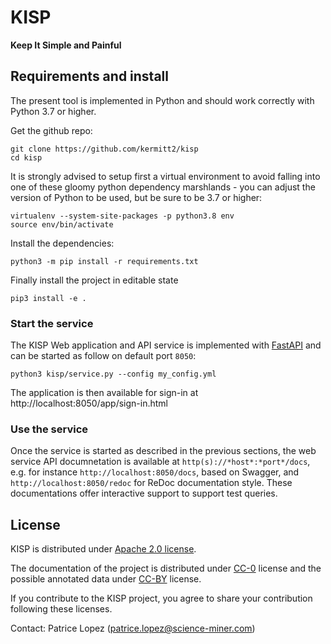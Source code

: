 # KISP

__Keep It Simple and Painful__

## Requirements and install

The present tool is implemented in Python and should work correctly with Python 3.7 or higher. 

Get the github repo:

```console
git clone https://github.com/kermitt2/kisp
cd kisp
```
It is strongly advised to setup first a virtual environment to avoid falling into one of these gloomy python dependency marshlands - you can adjust the version of Python to be used, but be sure to be 3.7 or higher:

```console
virtualenv --system-site-packages -p python3.8 env
source env/bin/activate
```

Install the dependencies:

```console
python3 -m pip install -r requirements.txt
```

Finally install the project in editable state

```console
pip3 install -e .
```

### Start the service

The KISP Web application and API service is implemented with [FastAPI](https://fastapi.tiangolo.com) and can be started as follow on default port `8050`:  

```console
python3 kisp/service.py --config my_config.yml
```

The application is then available for sign-in at http://localhost:8050/app/sign-in.html

### Use the service

Once the service is started as described in the previous sections, the web service API documnetation is available at `http(s)://*host*:*port*/docs`, e.g. for instance `http://localhost:8050/docs`, based on Swagger, and `http://localhost:8050/redoc` for ReDoc documentation style. These documentations offer interactive support to support test queries. 

## License

KISP is distributed under [Apache 2.0 license](http://www.apache.org/licenses/LICENSE-2.0). 

The documentation of the project is distributed under [CC-0](https://creativecommons.org/publicdomain/zero/1.0/) license and the possible annotated data under [CC-BY](https://creativecommons.org/licenses/by/4.0/) license.

If you contribute to the KISP project, you agree to share your contribution following these licenses. 

Contact: Patrice Lopez (<patrice.lopez@science-miner.com>)
